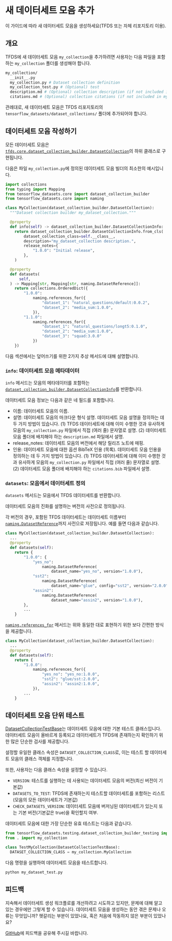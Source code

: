 # 새 데이터세트 모음 추가

이 가이드에 따라 새 데이터세트 모음을 생성하세요(TFDS 또는 자체 리포지토리 이용).

## 개요

TFDS에 새 데이터세트 모음 `my_collection`을 추가하려면 사용자는 다음 파일을 포함하는 `my_collection` 폴더를 생성해야 합니다.

```sh
my_collection/
  __init__.py
  my_collection.py # Dataset collection definition
  my_collection_test.py # (Optional) test
  description.md # (Optional) collection description (if not included in my_collection.py)
  citations.md # (Optional) collection citations (if not included in my_collection.py)
```

관례대로, 새 데이터세트 모음은 TFDS 리포지토리의 `tensorflow_datasets/dataset_collections/` 폴더에 추가되어야 합니다.

## 데이터세트 모음 작성하기

모든 데이터세트 모음은 [`tfds.core.dataset_collection_builder.DatasetCollection`](https://github.com/tensorflow/datasets/blob/master/tensorflow_datasets/core/dataset_collection_builder.py)의 하위 클래스로 구현됩니다.

다음은 파일 `my_collection.py`에 정의된 데이터세트 모음 빌더의 최소한의 예시입니다.

```python
import collections
from typing import Mapping
from tensorflow_datasets.core import dataset_collection_builder
from tensorflow_datasets.core import naming

class MyCollection(dataset_collection_builder.DatasetCollection):
  """Dataset collection builder my_dataset_collection."""

  @property
  def info(self) -> dataset_collection_builder.DatasetCollectionInfo:
    return dataset_collection_builder.DatasetCollectionInfo.from_cls(
        dataset_collection_class=self.__class__,
        description="my_dataset_collection description.",
        release_notes={
            "1.0.0": "Initial release",
        },
    )

  @property
  def datasets(
      self,
  ) -> Mapping[str, Mapping[str, naming.DatasetReference]]:
    return collections.OrderedDict({
        "1.0.0":
            naming.references_for({
                "dataset_1": "natural_questions/default:0.0.2",
                "dataset_2": "media_sum:1.0.0",
            }),
        "1.1.0":
            naming.references_for({
                "dataset_1": "natural_questions/longt5:0.1.0",
                "dataset_2": "media_sum:1.0.0",
                "dataset_3": "squad:3.0.0"
            })
    })
```

다음 섹션에서는 덮어쓰기를 위한 2가지 추상 메서드에 대해 설명합니다.

### `info`: 데이터세트 모음 메타데이터

`info` 메서드는 모음의 메타데이터를 포함하는 [`dataset_collection_builder.DatasetCollectionInfo`](https://github.com/tensorflow/datasets/blob/4854e55ddf5fb68c63ddbd502ad0ef4ec6e08b40/tensorflow_datasets/core/dataset_collection_builder.py#L66)를 반환합니다.

데이터세트 모음 정보는 다음과 같은 네 필드를 포함합니다.

- 이름: 데이터세트 모음의 이름.
- 설명: 데이터세트 모음의 마크다운 형식 설명. 데이터세트 모음 설명을 정의하는 데 두 가지 방법이 있습니다. (1) TFDS 데이터세트에 대해 이미 수행한 것과 유사하게 모음의 `my_collection.py` 파일에서 직접 (여러 줄) 문자열로 설명. (2) 데이터세트 모음 폴더에 배치해야 하는 `description.md` 파일에서 설명.
- release_notes: 데이터세트 모음의 버전에서 해당 릴리즈 노트에 매핑.
- 인용: 데이터세트 모음에 대한 옵션 BibTeX 인용 (목록). 데이터세트 모음 인용을 정의하는 데 두 가지 방법이 있습니다. (1) TFDS 데이터세트에 대해 이미 수행한 것과 유사하게 모음의 `my_collection.py` 파일에서 직접 (여러 줄) 문자열로 설명. (2) 데이터세트 모음 폴더에 배치해야 하는 `citations.bib` 파일에서 설명.

### `datasets`: 모음에서 데이터세트 정의

`datasets` 메서드는 모음에서 TFDS 데이터세트를 반환합니다.

데이터세트 모음의 진화를 설명하는 버전의 사전으로 정의됩니다.

각 버전의 경우, 포함된 TFDS 데이터세트는 데이터세트 이름부터 [`naming.DatasetReference`](https://github.com/tensorflow/datasets/blob/4854e55ddf5fb68c63ddbd502ad0ef4ec6e08b40/tensorflow_datasets/core/naming.py#L187)까지 사전으로 저장됩니다. 예를 들면 다음과 같습니다.

```python
class MyCollection(dataset_collection_builder.DatasetCollection):
  ...
  @property
  def datasets(self):
    return {
        "1.0.0": {
            "yes_no":
                naming.DatasetReference(
                    dataset_name="yes_no", version="1.0.0"),
            "sst2":
                naming.DatasetReference(
                    dataset_name="glue", config="sst2", version="2.0.0"),
            "assin2":
                naming.DatasetReference(
                    dataset_name="assin2", version="1.0.0"),
        },
        ...
    }
```

[`naming.references_for`](https://github.com/tensorflow/datasets/blob/4854e55ddf5fb68c63ddbd502ad0ef4ec6e08b40/tensorflow_datasets/core/naming.py#L257) 메서드는 위와 동일한 대로 표현하기 위한 보다 간편한 방식을 제공합니다.

```python
class MyCollection(dataset_collection_builder.DatasetCollection):
  ...
  @property
  def datasets(self):
    return {
        "1.0.0":
            naming.references_for({
                "yes_no": "yes_no:1.0.0",
                "sst2": "glue/sst:2.0.0",
                "assin2": "assin2:1.0.0",
            }),
        ...
    }
```

## 데이터세트 모음 단위 테스트

[DatasetCollectionTestBase](https://github.com/tensorflow/datasets/blob/4854e55ddf5fb68c63ddbd502ad0ef4ec6e08b40/tensorflow_datasets/testing/dataset_collection_builder_testing.py#L28)는 데이터세트 모음에 대한 기본 테스트 클래스입니다. 데이터세트 모음이 올바르게 등록되고 데이터세트가 TFDS에 존재하는지 확인하기 위한 많은 단순한 검사를 제공합니다.

설정할 유일한 클래스 속성은 `DATASET_COLLECTION_CLASS`로, 이는 테스트 할 데이터세트 모음의 클래스 객체를 지정합니다.

또한, 사용자는 다음 클래스 속성을 설정할 수 있습니다.

- `VERSION`: 테스트를 실행하는 데 사용되는 데이터세트 모음의 버전(최신 버전이 기본값)
- `DATASETS_TO_TEST`: TFDS에 존재하는지 테스트할 데이터세트를 포함하는 리스트(모음의 모든 데이터세트가 기본값)
- `CHECK_DATASETS_VERSION`: 데이터세트 모음에 버저닝된 데이터세트가 있는지 또는 기본 버전(기본값은 true)을 확인할지 여부.

데이터세트 모음에 대한 가장 단순한 유효 테스트는 다음과 같습니다.

```python
from tensorflow_datasets.testing.dataset_collection_builder_testing import DatasetCollectionTestBase
from . import my_collection

class TestMyCollection(DatasetCollectionTestBase):
  DATASET_COLLECTION_CLASS = my_collection.MyCollection
```

다음 명령을 실행하여 데이터세트 모음을 테스트합니다.

```sh
python my_dataset_test.py
```

## 피드백

지속해서 데이터세트 생성 워크플로를 개선하려고 시도하고 있지만, 문제에 대해 알고 있는 경우에만 그렇게 할 수 있습니다. 데이터세트 모음을 생성하는 동안 겪은 문제나 오류는 무엇입니까? 헷갈리는 부분이 있었나요, 혹은 처음에 작동하지 않은 부분이 있었나요?

[GitHub](https://github.com/tensorflow/datasets/issues)에 피드백을 공유해 주시길 바랍니다.
